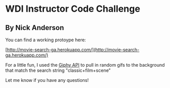 WDI Instructor Code Challenge
=============================

By Nick Anderson
-----------------

You can find a working protoype here:

[http://movie-search-ga.herokuapp.com/](http://movie-search-ga.herokuapp.com/)

For a little fun, I used the [Giphy API](https://github.com/Giphy/GiphyAPI) to pull in random gifs to the background that match the search string "classic+film+scene"

Let me know if you have any questions!